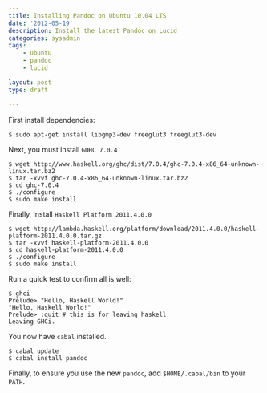 ```yaml
---
title: Installing Pandoc on Ubuntu 10.04 LTS
date: '2012-05-19'
description: Install the latest Pandoc on Lucid
categories: sysadmin
tags: 
    - ubuntu
    - pandoc
    - lucid

layout: post
type: draft

---
```


First install dependencies:

    $ sudo apt-get install libgmp3-dev freeglut3 freeglut3-dev

Next, you must install `GDHC 7.0.4`

    $ wget http://www.haskell.org/ghc/dist/7.0.4/ghc-7.0.4-x86_64-unknown-linux.tar.bz2
    $ tar -xvvf ghc-7.0.4-x86_64-unknown-linux.tar.bz2 
    $ cd ghc-7.0.4
    $ ./configure
    $ sudo make install

Finally, install `Haskell Platform 2011.4.0.0`

    $ wget http://lambda.haskell.org/platform/download/2011.4.0.0/haskell-platform-2011.4.0.0.tar.gz
    $ tar -xvvf haskell-platform-2011.4.0.0
    $ cd haskell-platform-2011.4.0.0
    $ ./configure
    $ sudo make install

Run a quick test to confirm all is well:

    $ ghci
    Prelude> "Hello, Haskell World!"
    "Hello, Haskell World!"
    Prelude> :quit # this is for leaving haskell
    Leaving GHCi.

You now have `cabal` installed.

    $ cabal update
    $ cabal install pandoc

Finally, to ensure you use the new `pandoc`, add `$HOME/.cabal/bin` to your `PATH`. 
